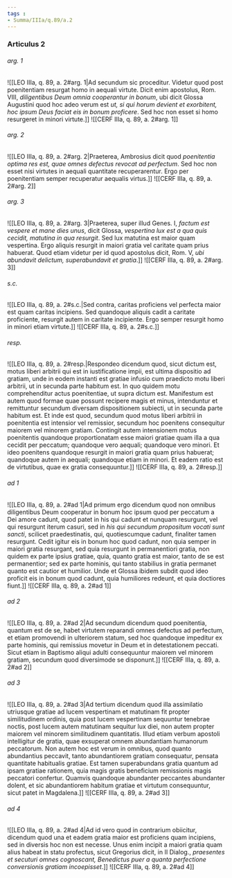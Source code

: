 ```yaml
---
tags : 
- Summa/IIIa/q.89/a.2
---
```


### Articulus 2

###### arg. 1
![[LEO IIIa, q. 89, a. 2#arg. 1|Ad secundum sic proceditur. Videtur quod post poenitentiam resurgat homo in aequali virtute. Dicit enim apostolus, Rom. VIII, *diligentibus Deum omnia cooperantur in bonum*, ubi dicit Glossa Augustini quod hoc adeo verum est *ut, si qui horum devient et exorbitent, hoc ipsum Deus faciat eis in bonum proficere*. Sed hoc non esset si homo resurgeret in minori virtute.]]
![[CERF IIIa, q. 89, a. 2#arg. 1]]

###### arg. 2
![[LEO IIIa, q. 89, a. 2#arg. 2|Praeterea, Ambrosius dicit quod *poenitentia optima res est, quae omnes defectus revocat ad perfectum*. Sed hoc non esset nisi virtutes in aequali quantitate recuperarentur. Ergo per poenitentiam semper recuperatur aequalis virtus.]]
![[CERF IIIa, q. 89, a. 2#arg. 2]]

###### arg. 3
![[LEO IIIa, q. 89, a. 2#arg. 3|Praeterea, super illud Genes. I, *factum est vespere et mane dies unus*, dicit Glossa, *vespertina lux est a qua quis cecidit, matutina in qua resurgit*. Sed lux matutina est maior quam vespertina. Ergo aliquis resurgit in maiori gratia vel caritate quam prius habuerat. Quod etiam videtur per id quod apostolus dicit, Rom. V, *ubi abundavit delictum, superabundavit et gratia*.]]
![[CERF IIIa, q. 89, a. 2#arg. 3]]

###### s.c.
![[LEO IIIa, q. 89, a. 2#s.c.|Sed contra, caritas proficiens vel perfecta maior est quam caritas incipiens. Sed quandoque aliquis cadit a caritate proficiente, resurgit autem in caritate incipiente. Ergo semper resurgit homo in minori etiam virtute.]]
![[CERF IIIa, q. 89, a. 2#s.c.]]

###### resp.
![[LEO IIIa, q. 89, a. 2#resp.|Respondeo dicendum quod, sicut dictum est, motus liberi arbitrii qui est in iustificatione impii, est ultima dispositio ad gratiam, unde in eodem instanti est gratiae infusio cum praedicto motu liberi arbitrii, ut in secunda parte habitum est. In quo quidem motu comprehenditur actus poenitentiae, ut supra dictum est. Manifestum est autem quod formae quae possunt recipere magis et minus, intenduntur et remittuntur secundum diversam dispositionem subiecti, ut in secunda parte habitum est. Et inde est quod, secundum quod motus liberi arbitrii in poenitentia est intensior vel remissior, secundum hoc poenitens consequitur maiorem vel minorem gratiam. Contingit autem intensionem motus poenitentis quandoque proportionatam esse maiori gratiae quam illa a qua cecidit per peccatum; quandoque vero aequali; quandoque vero minori. Et ideo poenitens quandoque resurgit in maiori gratia quam prius habuerat; quandoque autem in aequali; quandoque etiam in minori. Et eadem ratio est de virtutibus, quae ex gratia consequuntur.]]
![[CERF IIIa, q. 89, a. 2#resp.]]

###### ad 1
![[LEO IIIa, q. 89, a. 2#ad 1|Ad primum ergo dicendum quod non omnibus diligentibus Deum cooperatur in bonum hoc ipsum quod per peccatum a Dei amore cadunt, quod patet in his qui cadunt et nunquam resurgunt, vel qui resurgunt iterum casuri, sed in *his qui secundum propositum vocati sunt sancti*, scilicet praedestinatis, qui, quotiescumque cadunt, finaliter tamen resurgunt. Cedit igitur eis in bonum hoc quod cadunt, non quia semper in maiori gratia resurgant, sed quia resurgunt in permanentiori gratia, non quidem ex parte ipsius gratiae, quia, quanto gratia est maior, tanto de se est permanentior; sed ex parte hominis, qui tanto stabilius in gratia permanet quanto est cautior et humilior. Unde et Glossa ibidem subdit quod ideo proficit eis in bonum quod cadunt, quia humiliores redeunt, et quia doctiores fiunt.]]
![[CERF IIIa, q. 89, a. 2#ad 1]]

###### ad 2
![[LEO IIIa, q. 89, a. 2#ad 2|Ad secundum dicendum quod poenitentia, quantum est de se, habet virtutem reparandi omnes defectus ad perfectum, et etiam promovendi in ulteriorem statum, sed hoc quandoque impeditur ex parte hominis, qui remissius movetur in Deum et in detestationem peccati. Sicut etiam in Baptismo aliqui adulti consequuntur maiorem vel minorem gratiam, secundum quod diversimode se disponunt.]]
![[CERF IIIa, q. 89, a. 2#ad 2]]

###### ad 3
![[LEO IIIa, q. 89, a. 2#ad 3|Ad tertium dicendum quod illa assimilatio utriusque gratiae ad lucem vespertinam et matutinam fit propter similitudinem ordinis, quia post lucem vespertinam sequuntur tenebrae noctis, post lucem autem matutinam sequitur lux diei, non autem propter maiorem vel minorem similitudinem quantitatis. Illud etiam verbum apostoli intelligitur de gratia, quae exsuperat omnem abundantiam humanorum peccatorum. Non autem hoc est verum in omnibus, quod quanto abundantius peccavit, tanto abundantiorem gratiam consequatur, pensata quantitate habitualis gratiae. Est tamen superabundans gratia quantum ad ipsam gratiae rationem, quia magis gratis beneficium remissionis magis peccatori confertur. Quamvis quandoque abundanter peccantes abundanter dolent, et sic abundantiorem habitum gratiae et virtutum consequuntur, sicut patet in Magdalena.]]
![[CERF IIIa, q. 89, a. 2#ad 3]]

###### ad 4
![[LEO IIIa, q. 89, a. 2#ad 4|Ad id vero quod in contrarium obiicitur, dicendum quod una et eadem gratia maior est proficiens quam incipiens, sed in diversis hoc non est necesse. Unus enim incipit a maiori gratia quam alius habeat in statu profectus, sicut Gregorius dicit, in II Dialog., *praesentes et secuturi omnes cognoscant, Benedictus puer a quanta perfectione conversionis gratiam incoepisset*.]]
![[CERF IIIa, q. 89, a. 2#ad 4]]

